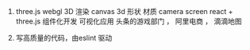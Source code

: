 1. three.js  webgl 3D 渲染 canvas  3d 
   形状 材质  camera screen 
   react + three.js 组件化开发 可视化应用
   头条的游戏部门 ， 阿里电商 ， 滴滴地图

2. 写高质量的代码，由eslint 驱动


